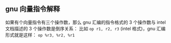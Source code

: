 ## gnu 向量指令解释

如果有个向量指令有三个操作数，那么 gnu 汇编的指令格式的 3 个操作数与 intel 文档描述的 3 个操作数是倒序关系：
比如 `op r1, r2, r3` (intel 格式)，gnu 汇编形式就是这样： `op %r3, %r2, %r1`
